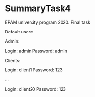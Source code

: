 # SummaryTask4
EPAM university program 2020. Final task

Default users:

Admin:

Login: admin
Password: admin
  
Clients:

Login: client1
Password: 123 

...

Login: client20
Password: 123

